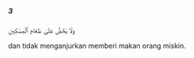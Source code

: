 ##### 3

<span class="ayah">وَلَا يَحُضُّ عَلَىٰ طَعَامِ ٱلْمِسْكِينِ</span>

<span class="ayah_translation">dan tidak menganjurkan memberi makan orang miskin.</span>
